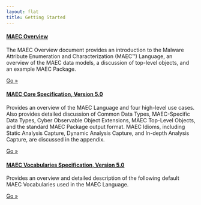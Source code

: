 ```yaml
---
layout: flat
title: Getting Started
---
```


<div class="row">
<div class="col-md-8">
    <div class="well">
      <h4><a href="http://maecproject.github.io/documentation/overview/MAEC_Overview.pdf" target="_blank">MAEC Overview</a></h4>
      <p>The MAEC Overview document provides an introduction to the Malware Attribute Enumeration and Characterization (MAEC™) Language, an overview of the MAEC data models, a discussion of top-level objects, and an example MAEC Package.  </p>
      <a class="btn btn-primary" href="documentation/overview/">Go »</a>
    </div>
    <div class="well">
      <h4><a href="/releases/5.0/MAEC_Core_Specification.pdf">MAEC Core Specification, Version 5.0</a></h4>
      <p>Provides an overview of the MAEC Language and four high-level use cases. Also provides detailed discussion of Common Data Types, MAEC-Specific Data Types, Cyber Observable Object Extensions, MAEC Top-Level Objects, and the standard MAEC Package output format. MAEC Idioms, including Static Analysis Capture, Dynamic Analysis Capture, and In-depth Analysis Capture, are discussed in the appendix.</p>
      <a class="btn btn-primary" href="/releases/5.0/MAEC_Core_Specification.pdf">Go »</a>
    </div>
  <div class="well">
      <h4><a href="/releases/5.0/MAEC_Vocabularies_Specification.pdf">MAEC Vocabularies Specification, Version 5.0</a></h4>
      <p>Provides an overview and detailed description of the following default MAEC Vocabularies used in the MAEC Language.</p>
      <a class="btn btn-primary" href="/releases/5.0/MAEC_Vocabularies_Specification.pdf">Go »</a>
    </div>
</div>
